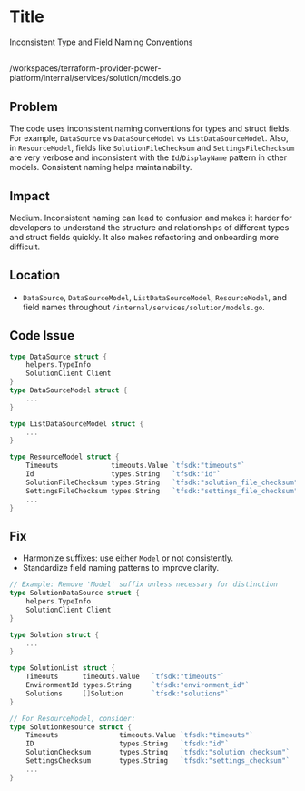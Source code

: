 # Title

Inconsistent Type and Field Naming Conventions

##

/workspaces/terraform-provider-power-platform/internal/services/solution/models.go

## Problem

The code uses inconsistent naming conventions for types and struct fields. For example, `DataSource` vs `DataSourceModel` vs `ListDataSourceModel`. Also, in `ResourceModel`, fields like `SolutionFileChecksum` and `SettingsFileChecksum` are very verbose and inconsistent with the `Id`/`DisplayName` pattern in other models. Consistent naming helps maintainability.

## Impact

Medium. Inconsistent naming can lead to confusion and makes it harder for developers to understand the structure and relationships of different types and struct fields quickly. It also makes refactoring and onboarding more difficult.

## Location

- `DataSource`, `DataSourceModel`, `ListDataSourceModel`, `ResourceModel`, and field names throughout `/internal/services/solution/models.go`.

## Code Issue

```go
type DataSource struct {
	helpers.TypeInfo
	SolutionClient Client
}
type DataSourceModel struct {
	...
}

type ListDataSourceModel struct {
	...
}

type ResourceModel struct {
	Timeouts             timeouts.Value `tfsdk:"timeouts"`
	Id                   types.String   `tfsdk:"id"`
	SolutionFileChecksum types.String   `tfsdk:"solution_file_checksum"`
	SettingsFileChecksum types.String   `tfsdk:"settings_file_checksum"`
	...
}
```

## Fix

- Harmonize suffixes: use either `Model` or not consistently.
- Standardize field naming patterns to improve clarity.

```go
// Example: Remove 'Model' suffix unless necessary for distinction
type SolutionDataSource struct {
	helpers.TypeInfo
	SolutionClient Client
}

type Solution struct {
	...
}

type SolutionList struct {
	Timeouts      timeouts.Value   `tfsdk:"timeouts"`
	EnvironmentId types.String     `tfsdk:"environment_id"`
	Solutions     []Solution       `tfsdk:"solutions"`
}

// For ResourceModel, consider:
type SolutionResource struct {
	Timeouts               timeouts.Value `tfsdk:"timeouts"`
	ID                     types.String   `tfsdk:"id"`
	SolutionChecksum       types.String   `tfsdk:"solution_checksum"`
	SettingsChecksum       types.String   `tfsdk:"settings_checksum"`
	...
}
```
